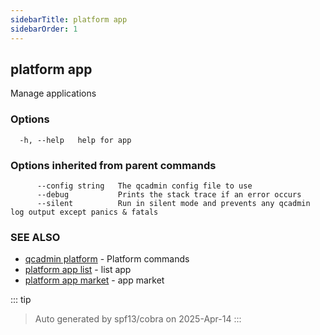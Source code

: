 ```yaml
---
sidebarTitle: platform app
sidebarOrder: 1
---
```


## platform app<Badge type="tip" text="20230906" />

Manage applications

### Options

```
  -h, --help   help for app
```

### Options inherited from parent commands

```
      --config string   The qcadmin config file to use
      --debug           Prints the stack trace if an error occurs
      --silent          Run in silent mode and prevents any qcadmin log output except panics & fatals
```

### SEE ALSO

* [qcadmin platform](platform.md)	 - Platform commands
* [platform app list](platform_app_list.md)	 - list app
* [platform app market](platform_app_market.md)	 - app market

::: tip
>Auto generated by spf13/cobra on 2025-Apr-14
:::